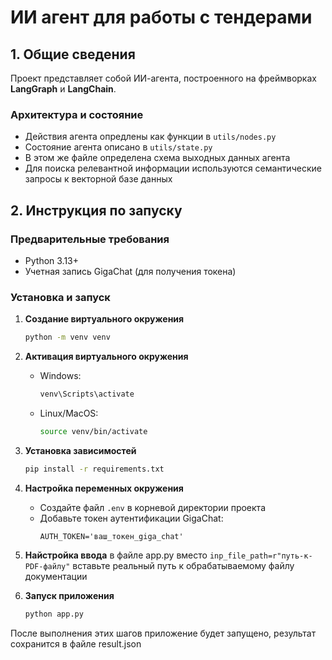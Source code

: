# ИИ агент для работы с тендерами

## 1. Общие сведения

Проект представляет собой ИИ-агента, построенного на фреймворках **LangGraph** и **LangChain**.

### Архитектура и состояние
- Действия агента опредлены как функции в `utils/nodes.py`
- Состояние агента описано в `utils/state.py`
- В этом же файле определена схема выходных данных агента
- Для поиска релевантной информации используются семантические запросы к векторной базе данных

## 2. Инструкция по запуску

### Предварительные требования
- Python 3.13+
- Учетная запись GigaChat (для получения токена)

### Установка и запуск

1. **Создание виртуального окружения**
   ```bash
   python -m venv venv
   ```

2. **Активация виртуального окружения**
   - Windows:
     ```bash
     venv\Scripts\activate
     ```
   - Linux/MacOS:
     ```bash
     source venv/bin/activate
     ```

3. **Установка зависимостей**
   ```bash
   pip install -r requirements.txt
   ```

4. **Настройка переменных окружения**
   - Создайте файл `.env` в корневой директории проекта
   - Добавьте токен аутентификации GigaChat:
     ```env
     AUTH_TOKEN='ваш_токен_giga_chat'
     ```

5. **Найстройка ввода**
   в файле app.py вместо 
   `inp_file_path=r"путь-к-PDF-файлу"`
   вставьте реальный путь к обрабатываемому файлу документации

6. **Запуск приложения**
   ```bash
   python app.py
   ```

После выполнения этих шагов приложение будет запущено, результат сохранится в файле result.json
